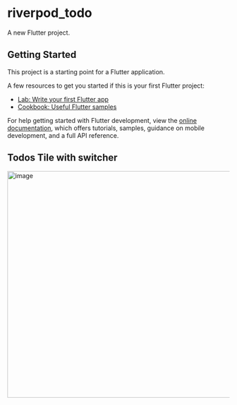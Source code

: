 # riverpod_todo

A new Flutter project.

## Getting Started

This project is a starting point for a Flutter application.

A few resources to get you started if this is your first Flutter project:

- [Lab: Write your first Flutter app](https://docs.flutter.dev/get-started/codelab)
- [Cookbook: Useful Flutter samples](https://docs.flutter.dev/cookbook)

For help getting started with Flutter development, view the
[online documentation](https://docs.flutter.dev/), which offers tutorials,
samples, guidance on mobile development, and a full API reference.

## Todos Tile with switcher
<img width="513" alt="image" src="https://github.com/YamamotoDesu/riverpod_todo/assets/47273077/466c3c59-52b4-4fa1-859a-d315dbdfee72">
